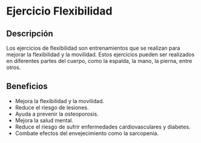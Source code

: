 # Ejercicio Flexibilidad

## Descripción
Los ejercicios de flexibilidad son entrenamientos que se realizan para mejorar la flexibilidad y la movilidad. Estos ejercicios pueden ser realizados en diferentes partes del cuerpo, como la espalda, la mano, la pierna, entre otros.

## Beneficios
- Mejora la flexibilidad y la movilidad.
- Reduce el riesgo de lesiones.
- Ayuda a prevenir la osteoporosis.
- Mejora la salud mental.
- Reduce el riesgo de sufrir enfermedades cardiovasculares y diabetes.
- Combate efectos del envejecimiento como la sarcopenia.